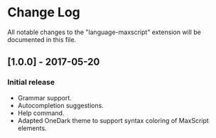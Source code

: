 # Change Log

All notable changes to the "language-maxscript" extension will be documented in this file.

## [1.0.0] - 2017-05-20

### Initial release

- Grammar support.
- Autocompletion suggestions.
- Help command.
- Adapted OneDark theme to support syntax coloring of MaxScript elements.